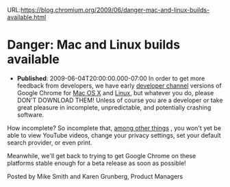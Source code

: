 URL:https://blog.chromium.org/2009/06/danger-mac-and-linux-builds-available.html
# Danger: Mac and Linux builds available
- **Published**: 2009-06-04T20:00:00.000-07:00
In order to get more feedback from developers, we have early [developer channel](http://blog.chromium.org/2009/01/google-chrome-release-channels.html) versions of Google Chrome for [Mac OS X](http://www.google.com/chrome/intl/en/eula_dev.html?dl=mac) and [Linux](http://dev.chromium.org/getting-involved/dev-channel), but whatever you do, please DON'T DOWNLOAD THEM! Unless of course you are a developer or take great pleasure in incomplete, unpredictable, and potentially crashing software.  
  
How incomplete? So incomplete that, [among other things](http://code.google.com/p/chromium/issues/list?can=2&q=OS:Linux,Mac) , you won't yet be able to view YouTube videos, change your privacy settings, set your default search provider, or even print.  
  
Meanwhile, we'll get back to trying to get Google Chrome on these platforms stable enough for a beta release as soon as possible!  
  
Posted by Mike Smith and Karen Grunberg, Product Managers 